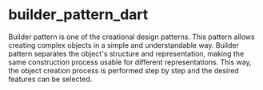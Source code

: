 # builder_pattern_dart

Builder pattern is one of the creational design patterns. This pattern allows creating complex objects in a simple and understandable way. Builder pattern separates the object's structure and representation, making the same construction process usable for different representations. This way, the object creation process is performed step by step and the desired features can be selected.
